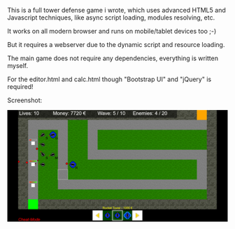 This is a full tower defense game i wrote, which uses advanced HTML5 and Javascript techniques, like async script loading, modules resolving, etc.

It works on all modern browser and runs on mobile/tablet devices too ;-)

But it requires a webserver due to the dynamic script and resource loading.

The main game does not require any dependencies, everything is written myself.

For the editor.html and calc.html though "Bootstrap UI" and "jQuery" is required!

Screenshot:

![Towadev Screenshot](screenshot.jpg)


